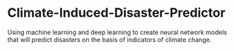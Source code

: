 # Climate-Induced-Disaster-Predictor
Using machine learning and deep learning to create neural network models that will predict disasters on the basis of indicators of climate change.
